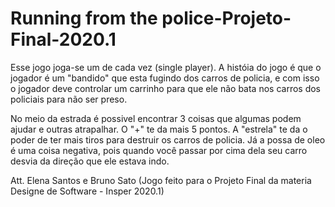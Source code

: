 # Running from the police-Projeto-Final-2020.1

Esse jogo joga-se um de cada vez (single player). A históia do jogo é que o jogador é um "bandido" que esta fugindo dos carros de policia, e com isso o jogador deve controlar um carrinho para que ele não bata nos carros dos policiais para não ser preso.

No meio da estrada é possivel encontrar 3 coisas que algumas podem ajudar e outras atrapalhar. O "+" te da mais 5 pontos. A "estrela" te da o poder de ter mais tiros para destruir os carros de policia. Já a possa de oleo é uma coisa negativa, pois quando você passar por cima dela seu carro desvia da direção que ele estava indo.

Att. Elena Santos e Bruno Sato
(Jogo feito para o Projeto Final da materia Designe de Software - Insper 2020.1)
